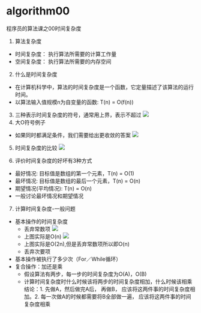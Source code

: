 # algorithm00
程序员的算法课之00时间复杂度

1. 算法复杂度
  - 时间复杂度： 执行算法所需要的计算工作量
  - 空间复杂度： 执行算法所需要的内存空间
2. 什么是时间复杂度
  - 在计算机科学中，算法的时间复杂度是一个函数，它定量描述了该算法的运行时间。
  - 以算法输入值规模n为自变量的函数: T(n) = O(f(n))
3. 三种表示时间复杂度的符号，通常用上界，表示不超过
![](ag0-0.png)
4. 大O符号例子
- 如果同时都满足条件，我们需要给出更收敛的答案
![](ag0-1.png)
5. 时间复杂度的比较
![](ag0-2.png)

6. 评价时间复杂度的好坏有3种方式
- 最好情况: 目标值是数组的第一个元素，T(n) = O(1)
- 最坏情况: 目标值是数组的最后一个元素，T(n) = O(n)
- 期望情况(平均情况): T(n) = O(n)
- 一般讨论最坏情况和期望情况

7. 计算时间复杂度-一般问题
- 基本操作的时间复杂度
  - 丢弃常数项
![](ag0-3.png)
  - 上图实际是O(n)
![](ag0-4.png)
  - 上图实际是O(2n),但是丢弃常数项所以即O(n)
  - 丢弃次要项
- 基本操作被执行了多少次（For／While循环）
- 复合操作：加还是乘
  - 假设算法有两步，每一步的时间复杂度为O(A)，O(B)
  - 计算时间复杂度时什么时候该将两步的时间复杂度相加，什么时候该相乘
结论：1. 先做A，然后做完A后， 再做B， 应该将这两件事的时间复杂度相加。2. 每一次做A的时候都需要将B全部做一遍， 应该将这两件事的时间复杂度相乘